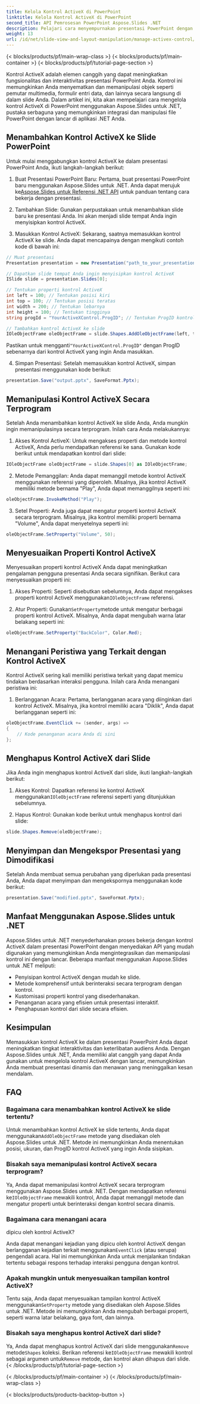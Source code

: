 ```yaml
---
title: Kelola Kontrol ActiveX di PowerPoint
linktitle: Kelola Kontrol ActiveX di PowerPoint
second_title: API Pemrosesan PowerPoint Aspose.Slides .NET
description: Pelajari cara menyempurnakan presentasi PowerPoint dengan kontrol ActiveX menggunakan Aspose.Slides untuk .NET. Panduan langkah demi langkah kami mencakup penyisipan, manipulasi, penyesuaian, penanganan peristiwa, dan banyak lagi.
weight: 13
url: /id/net/slide-view-and-layout-manipulation/manage-activex-control/
---
```


{< blocks/products/pf/main-wrap-class >}
{< blocks/products/pf/main-container >}
{< blocks/products/pf/tutorial-page-section >}

Kontrol ActiveX adalah elemen canggih yang dapat meningkatkan fungsionalitas dan interaktivitas presentasi PowerPoint Anda. Kontrol ini memungkinkan Anda menyematkan dan memanipulasi objek seperti pemutar multimedia, formulir entri data, dan lainnya secara langsung di dalam slide Anda. Dalam artikel ini, kita akan mempelajari cara mengelola kontrol ActiveX di PowerPoint menggunakan Aspose.Slides untuk .NET, pustaka serbaguna yang memungkinkan integrasi dan manipulasi file PowerPoint dengan lancar di aplikasi .NET Anda.

## Menambahkan Kontrol ActiveX ke Slide PowerPoint

Untuk mulai menggabungkan kontrol ActiveX ke dalam presentasi PowerPoint Anda, ikuti langkah-langkah berikut:

1.  Buat Presentasi PowerPoint Baru: Pertama, buat presentasi PowerPoint baru menggunakan Aspose.Slides untuk .NET. Anda dapat merujuk ke[Aspose.Slides untuk Referensi .NET API](https://reference.aspose.com/slides/net/) untuk panduan tentang cara bekerja dengan presentasi.

2. Tambahkan Slide: Gunakan perpustakaan untuk menambahkan slide baru ke presentasi Anda. Ini akan menjadi slide tempat Anda ingin menyisipkan kontrol ActiveX.

3. Masukkan Kontrol ActiveX: Sekarang, saatnya memasukkan kontrol ActiveX ke slide. Anda dapat mencapainya dengan mengikuti contoh kode di bawah ini:

```csharp
// Muat presentasi
Presentation presentation = new Presentation("path_to_your_presentation.pptx");

// Dapatkan slide tempat Anda ingin menyisipkan kontrol ActiveX
ISlide slide = presentation.Slides[0];

// Tentukan properti kontrol ActiveX
int left = 100; // Tentukan posisi kiri
int top = 100; // Tentukan posisi teratas
int width = 200; // Tentukan lebarnya
int height = 100; // Tentukan tingginya
string progId = "YourActiveXControl.ProgID"; // Tentukan ProgID kontrol ActiveX

// Tambahkan kontrol ActiveX ke slide
IOleObjectFrame oleObjectFrame = slide.Shapes.AddOleObjectFrame(left, top, width, height, progId);
```

 Pastikan untuk mengganti`"YourActiveXControl.ProgID"` dengan ProgID sebenarnya dari kontrol ActiveX yang ingin Anda masukkan.

4. Simpan Presentasi: Setelah memasukkan kontrol ActiveX, simpan presentasi menggunakan kode berikut:

```csharp
presentation.Save("output.pptx", SaveFormat.Pptx);
```

## Memanipulasi Kontrol ActiveX Secara Terprogram

Setelah Anda menambahkan kontrol ActiveX ke slide Anda, Anda mungkin ingin memanipulasinya secara terprogram. Inilah cara Anda melakukannya:

1. Akses Kontrol ActiveX: Untuk mengakses properti dan metode kontrol ActiveX, Anda perlu mendapatkan referensi ke sana. Gunakan kode berikut untuk mendapatkan kontrol dari slide:

```csharp
IOleObjectFrame oleObjectFrame = slide.Shapes[0] as IOleObjectFrame;
```

2. Metode Pemanggilan: Anda dapat memanggil metode kontrol ActiveX menggunakan referensi yang diperoleh. Misalnya, jika kontrol ActiveX memiliki metode bernama "Play", Anda dapat memanggilnya seperti ini:

```csharp
oleObjectFrame.InvokeMethod("Play");
```

3. Setel Properti: Anda juga dapat mengatur properti kontrol ActiveX secara terprogram. Misalnya, jika kontrol memiliki properti bernama "Volume", Anda dapat menyetelnya seperti ini:

```csharp
oleObjectFrame.SetProperty("Volume", 50);
```

## Menyesuaikan Properti Kontrol ActiveX

Menyesuaikan properti kontrol ActiveX Anda dapat meningkatkan pengalaman pengguna presentasi Anda secara signifikan. Berikut cara menyesuaikan properti ini:

1.  Akses Properti: Seperti disebutkan sebelumnya, Anda dapat mengakses properti kontrol ActiveX menggunakan`IOleObjectFrame` referensi.

2.  Atur Properti: Gunakan`SetProperty`metode untuk mengatur berbagai properti kontrol ActiveX. Misalnya, Anda dapat mengubah warna latar belakang seperti ini:

```csharp
oleObjectFrame.SetProperty("BackColor", Color.Red);
```

## Menangani Peristiwa yang Terkait dengan Kontrol ActiveX

Kontrol ActiveX sering kali memiliki peristiwa terkait yang dapat memicu tindakan berdasarkan interaksi pengguna. Inilah cara Anda menangani peristiwa ini:

1. Berlangganan Acara: Pertama, berlangganan acara yang diinginkan dari kontrol ActiveX. Misalnya, jika kontrol memiliki acara "Diklik", Anda dapat berlangganan seperti ini:

```csharp
oleObjectFrame.EventClick += (sender, args) =>
{
    // Kode penanganan acara Anda di sini
};
```

## Menghapus Kontrol ActiveX dari Slide

Jika Anda ingin menghapus kontrol ActiveX dari slide, ikuti langkah-langkah berikut:

1.  Akses Kontrol: Dapatkan referensi ke kontrol ActiveX menggunakan`IOleObjectFrame` referensi seperti yang ditunjukkan sebelumnya.

2. Hapus Kontrol: Gunakan kode berikut untuk menghapus kontrol dari slide:

```csharp
slide.Shapes.Remove(oleObjectFrame);
```

## Menyimpan dan Mengekspor Presentasi yang Dimodifikasi

Setelah Anda membuat semua perubahan yang diperlukan pada presentasi Anda, Anda dapat menyimpan dan mengekspornya menggunakan kode berikut:

```csharp
presentation.Save("modified.pptx", SaveFormat.Pptx);
```

## Manfaat Menggunakan Aspose.Slides untuk .NET

Aspose.Slides untuk .NET menyederhanakan proses bekerja dengan kontrol ActiveX dalam presentasi PowerPoint dengan menyediakan API yang mudah digunakan yang memungkinkan Anda mengintegrasikan dan memanipulasi kontrol ini dengan lancar. Beberapa manfaat menggunakan Aspose.Slides untuk .NET meliputi:

- Penyisipan kontrol ActiveX dengan mudah ke slide.
- Metode komprehensif untuk berinteraksi secara terprogram dengan kontrol.
- Kustomisasi properti kontrol yang disederhanakan.
- Penanganan acara yang efisien untuk presentasi interaktif.
- Penghapusan kontrol dari slide secara efisien.

## Kesimpulan

Memasukkan kontrol ActiveX ke dalam presentasi PowerPoint Anda dapat meningkatkan tingkat interaktivitas dan keterlibatan audiens Anda. Dengan Aspose.Slides untuk .NET, Anda memiliki alat canggih yang dapat Anda gunakan untuk mengelola kontrol ActiveX dengan lancar, memungkinkan Anda membuat presentasi dinamis dan menawan yang meninggalkan kesan mendalam.

## FAQ

### Bagaimana cara menambahkan kontrol ActiveX ke slide tertentu?

 Untuk menambahkan kontrol ActiveX ke slide tertentu, Anda dapat menggunakan`AddOleObjectFrame` metode yang disediakan oleh Aspose.Slides untuk .NET. Metode ini memungkinkan Anda menentukan posisi, ukuran, dan ProgID kontrol ActiveX yang ingin Anda sisipkan.

### Bisakah saya memanipulasi kontrol ActiveX secara terprogram?

 Ya, Anda dapat memanipulasi kontrol ActiveX secara terprogram menggunakan Aspose.Slides untuk .NET. Dengan mendapatkan referensi ke`IOleObjectFrame` mewakili kontrol, Anda dapat memanggil metode dan mengatur properti untuk berinteraksi dengan kontrol secara dinamis.

### Bagaimana cara menangani acara

 dipicu oleh kontrol ActiveX?

Anda dapat menangani kejadian yang dipicu oleh kontrol ActiveX dengan berlangganan kejadian terkait menggunakan`EventClick` (atau serupa) pengendali acara. Hal ini memungkinkan Anda untuk menjalankan tindakan tertentu sebagai respons terhadap interaksi pengguna dengan kontrol.

### Apakah mungkin untuk menyesuaikan tampilan kontrol ActiveX?

 Tentu saja, Anda dapat menyesuaikan tampilan kontrol ActiveX menggunakan`SetProperty` metode yang disediakan oleh Aspose.Slides untuk .NET. Metode ini memungkinkan Anda mengubah berbagai properti, seperti warna latar belakang, gaya font, dan lainnya.

### Bisakah saya menghapus kontrol ActiveX dari slide?

 Ya, Anda dapat menghapus kontrol ActiveX dari slide menggunakan`Remove` metode`Shapes` koleksi. Berikan referensi ke`IOleObjectFrame` mewakili kontrol sebagai argumen untuk`Remove` metode, dan kontrol akan dihapus dari slide.
{< /blocks/products/pf/tutorial-page-section >}

{< /blocks/products/pf/main-container >}
{< /blocks/products/pf/main-wrap-class >}

{< blocks/products/products-backtop-button >}
